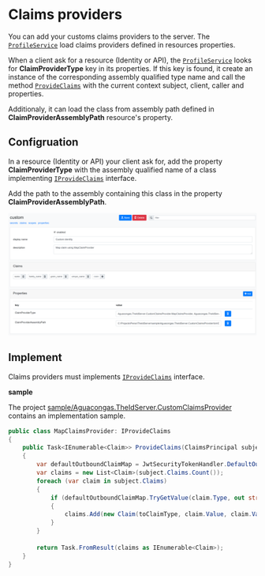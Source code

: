 # Claims providers

You can add your customs claims providers to the server. The [`ProfileService`](https://github.com/Aguafrommars/TheIdServer/blob/master/src/IdentityServer/Aguacongas.IdentityServer.Admin/Services/ProfileService.cs) load claims providers defined in resources properties.

When a client ask for a resource (Identity or API), the [`ProfileService`](https://github.com/Aguafrommars/TheIdServer/blob/master/src/IdentityServer/Aguacongas.IdentityServer.Admin/Services/ProfileService.cs) looks for **ClaimProviderType** key in its properties. If this key is found, it create an instance of the corresponding assembly qualified type name and call the method  [`ProvideClaims`](https://github.com/Aguafrommars/TheIdServer/blob/master/src/IdentityServer/Aguacongas.IdentityServer/Abstractions/IProvideClaims.cs) with the current context subject, client, caller and properties.

Additionaly, it can load the class from assembly path defined in **ClaimProviderAssemblyPath** resource's property.

## Configruation

In a resource (Identity or API) your client ask for, add the property **ClaimProviderType** with the assembly qualified name of a class implementing [`IProvideClaims`](https://github.com/Aguafrommars/TheIdServer/blob/master/src/IdentityServer/Aguacongas.IdentityServer/Abstractions/IProvideClaims.cs) interface.

Add the path to the assembly containing this class in the property **ClaimProviderAssemblyPath**.

![claims-provider](assets/claims-provider-configuration.png)

## Implement

Claims providers must implements [`IProvideClaims`](https://github.com/Aguafrommars/TheIdServer/blob/master/src/IdentityServer/Aguacongas.IdentityServer/Abstractions/IProvideClaims.cs) interface.

**sample**

The project [sample/Aguacongas.TheIdServer.CustomClaimsProvider](sample/Aguacongas.TheIdServer.CustomClaimsProvider) contains an implementation sample.

```cs
public class MapClaimsProvider: IProvideClaims
{
    public Task<IEnumerable<Claim>> ProvideClaims(ClaimsPrincipal subject, Client client, string caller, Resource resource)
    {
        var defaultOutboundClaimMap = JwtSecurityTokenHandler.DefaultOutboundClaimTypeMap;
        var claims = new List<Claim>(subject.Claims.Count());
        foreach (var claim in subject.Claims)
        {
            if (defaultOutboundClaimMap.TryGetValue(claim.Type, out string toClaimType))
            {
                claims.Add(new Claim(toClaimType, claim.Value, claim.ValueType, claim.Issuer));
            }
        }

        return Task.FromResult(claims as IEnumerable<Claim>);
    }
}
```